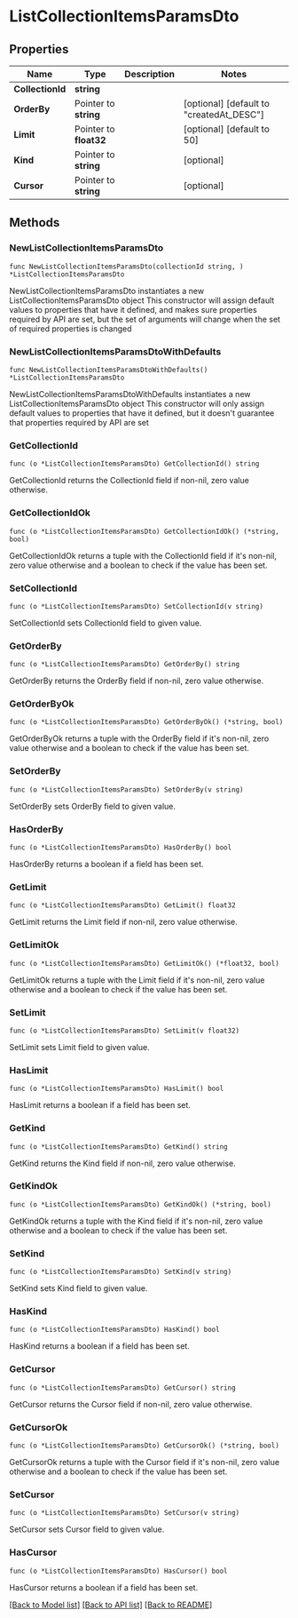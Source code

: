 # ListCollectionItemsParamsDto

## Properties

Name | Type | Description | Notes
------------ | ------------- | ------------- | -------------
**CollectionId** | **string** |  | 
**OrderBy** | Pointer to **string** |  | [optional] [default to "createdAt_DESC"]
**Limit** | Pointer to **float32** |  | [optional] [default to 50]
**Kind** | Pointer to **string** |  | [optional] 
**Cursor** | Pointer to **string** |  | [optional] 

## Methods

### NewListCollectionItemsParamsDto

`func NewListCollectionItemsParamsDto(collectionId string, ) *ListCollectionItemsParamsDto`

NewListCollectionItemsParamsDto instantiates a new ListCollectionItemsParamsDto object
This constructor will assign default values to properties that have it defined,
and makes sure properties required by API are set, but the set of arguments
will change when the set of required properties is changed

### NewListCollectionItemsParamsDtoWithDefaults

`func NewListCollectionItemsParamsDtoWithDefaults() *ListCollectionItemsParamsDto`

NewListCollectionItemsParamsDtoWithDefaults instantiates a new ListCollectionItemsParamsDto object
This constructor will only assign default values to properties that have it defined,
but it doesn't guarantee that properties required by API are set

### GetCollectionId

`func (o *ListCollectionItemsParamsDto) GetCollectionId() string`

GetCollectionId returns the CollectionId field if non-nil, zero value otherwise.

### GetCollectionIdOk

`func (o *ListCollectionItemsParamsDto) GetCollectionIdOk() (*string, bool)`

GetCollectionIdOk returns a tuple with the CollectionId field if it's non-nil, zero value otherwise
and a boolean to check if the value has been set.

### SetCollectionId

`func (o *ListCollectionItemsParamsDto) SetCollectionId(v string)`

SetCollectionId sets CollectionId field to given value.


### GetOrderBy

`func (o *ListCollectionItemsParamsDto) GetOrderBy() string`

GetOrderBy returns the OrderBy field if non-nil, zero value otherwise.

### GetOrderByOk

`func (o *ListCollectionItemsParamsDto) GetOrderByOk() (*string, bool)`

GetOrderByOk returns a tuple with the OrderBy field if it's non-nil, zero value otherwise
and a boolean to check if the value has been set.

### SetOrderBy

`func (o *ListCollectionItemsParamsDto) SetOrderBy(v string)`

SetOrderBy sets OrderBy field to given value.

### HasOrderBy

`func (o *ListCollectionItemsParamsDto) HasOrderBy() bool`

HasOrderBy returns a boolean if a field has been set.

### GetLimit

`func (o *ListCollectionItemsParamsDto) GetLimit() float32`

GetLimit returns the Limit field if non-nil, zero value otherwise.

### GetLimitOk

`func (o *ListCollectionItemsParamsDto) GetLimitOk() (*float32, bool)`

GetLimitOk returns a tuple with the Limit field if it's non-nil, zero value otherwise
and a boolean to check if the value has been set.

### SetLimit

`func (o *ListCollectionItemsParamsDto) SetLimit(v float32)`

SetLimit sets Limit field to given value.

### HasLimit

`func (o *ListCollectionItemsParamsDto) HasLimit() bool`

HasLimit returns a boolean if a field has been set.

### GetKind

`func (o *ListCollectionItemsParamsDto) GetKind() string`

GetKind returns the Kind field if non-nil, zero value otherwise.

### GetKindOk

`func (o *ListCollectionItemsParamsDto) GetKindOk() (*string, bool)`

GetKindOk returns a tuple with the Kind field if it's non-nil, zero value otherwise
and a boolean to check if the value has been set.

### SetKind

`func (o *ListCollectionItemsParamsDto) SetKind(v string)`

SetKind sets Kind field to given value.

### HasKind

`func (o *ListCollectionItemsParamsDto) HasKind() bool`

HasKind returns a boolean if a field has been set.

### GetCursor

`func (o *ListCollectionItemsParamsDto) GetCursor() string`

GetCursor returns the Cursor field if non-nil, zero value otherwise.

### GetCursorOk

`func (o *ListCollectionItemsParamsDto) GetCursorOk() (*string, bool)`

GetCursorOk returns a tuple with the Cursor field if it's non-nil, zero value otherwise
and a boolean to check if the value has been set.

### SetCursor

`func (o *ListCollectionItemsParamsDto) SetCursor(v string)`

SetCursor sets Cursor field to given value.

### HasCursor

`func (o *ListCollectionItemsParamsDto) HasCursor() bool`

HasCursor returns a boolean if a field has been set.


[[Back to Model list]](../README.md#documentation-for-models) [[Back to API list]](../README.md#documentation-for-api-endpoints) [[Back to README]](../README.md)


